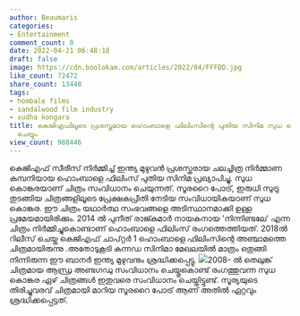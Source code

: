 ```yaml
---
author: Beaumaris
categories:
- Entertainment
comment_count: 0
date: 2022-04-21 06:48:18
draft: false
image: https://cdn.boolokam.com/articles/2022/04/FFFDD.jpg
like_count: 72472
share_count: 13448
tags:
- hombale films
- sandalwood film industry
- sudha kongara
title: കെജിഎഫിലൂടെ പ്രശസ്തമായ ഹൊംബാളെ ഫിലിംസിന്റെ പുതിയ സിനിമ സുധ കൊങ്കര സംവിധാനം
  ചെയ്യും
view_count: 988446
---
```


കെജിഎഫ് സീരീസ് നിർമ്മിച്ച് ഇന്ത്യ മുഴുവൻ പ്രശസ്തരായ ചലച്ചിത്ര നിര്‍മ്മാണ കമ്പനിയായ ഹൊംബാളെ ഫിലിംസ് പുതിയ സിനിമ പ്രഖ്യാപിച്ചു. സുധ കൊങ്കരയാണ് ചിത്രം സംവിധാനം ചെയുന്നത്. സൂരറൈ പോട്ര്, ഇരുധി സുട്രു തുടങ്ങിയ ചിത്രങ്ങളിലൂടെ പ്രേക്ഷകപ്രീതി നേടിയ സംവിധായികയാണ് സുധ കൊങ്കര. ഈ ചിത്രം യഥാർത്ഥ സംഭവങ്ങളെ അടിസ്ഥാനമാക്കി ഉള്ള പ്രമേയമായിരിക്കും. 2014 ൽ പുനീത് രാജ്‍കുമാര്‍ നായകനായ 'നിന്നിണ്ടലേ' എന്ന ചിത്രം നിർമ്മിച്ചുകൊണ്ടാണ് ഹൊംബാളെ ഫിലിംസ് രംഗത്തെത്തിയത്. 2018ല്‍ റിലീസ് ചെയ്ത കെജിഎഫ് ചാപ്റ്റര്‍ 1 ഹൊംബാളെ ഫിലിംസിന്റെ അഞ്ചാമത്തെ ചിത്രമായിരുന്നു .അതോടുകൂടി കന്നഡ സിനിമാ മേഖലയില്‍ മാത്രം ഒതുങ്ങി നിന്നിരുന്ന ഈ ബാനർ ഇന്ത്യ മുഴുവനും ശ്രദ്ധിക്കപ്പെട്ടു. ![](https://cdn.boolokam.com/articles/2022/04/FFFDD.jpg)2008- ല്‍ തെലുങ്ക് ചിത്രമായ ആന്ധ്ര അണ്ടഗഡു സംവിധാനം ചെയ്തുകൊണ്ട് രംഗത്തുവന്ന സുധ കൊങ്കര ഏഴ് ചിത്രങ്ങള്‍ ഇതുവരെ സംവിധാനം ചെയ്തിട്ടുണ്ട്. സൂര്യയുടെ തിരിച്ചുവരവ് ചിത്രമായി മാറിയ സൂരറൈ പോട്ര് ആണ് അതിൽ ഏറ്റവും ശ്രദ്ധിക്കപ്പെട്ടത്.